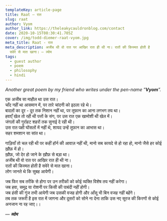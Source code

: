 ```yaml
---
templateKey: article-page
title: Raat — रात
slug: raat
author: Vyom
author_link: https://theleakycauldronblog.com/contact
date: 2020-10-15T08:30:41.705Z
cover: /img/todd-diemer-raat-vyom.jpg
meta_title: Raat - रात
meta_description: अजीब थी वो रात पर आखिर रात ही थी ना। रातों की किस्मत होती है
  सवेरे से मात खाना। — व्योम
tags:
  - guest author
  - poem
  - philosophy
  - hindi
---
```

*Another great poem by my friend who writes under the pen-name ”**Vyom**”.*

एक अजीब सा माहौल था उस रात।\
चाँद नहीं था आसमान में, पर तारे चांदनी को इठला रहे थे।\
बादलों का दूर - दूर तक निशान नहीं था, पर तूफान का आना लगभग तय था।\
हवाएँ खेल तो रही थी पत्तों के संग, पर उस रात एक खामोशी थी खेल में।\
जंगलों की गुर्राहट शहरों तक सुनाई दे रही थी।\
उस रात पक्षी घोंसलों में नहीं थे, शायद उन्हें तूफान का आभास था।\
सहर शमशान सा सांत था।  

गाड़ियाँ तो चल रही थी पर कहीं हॉर्न की आवाज़ नहीं थी, मानो सब कायदे से हो रहा हो, मानो जैसे हर कोई ख़ौफ़ में हो।\
ख़ौफ़, जो देर हो जाने के ख़ौफ़ से बड़ा था।\
अजीब थी वो रात पर आखिर रात ही थी ना।\
रातों की किस्मत होती है सवेरे से मात खाना।\
लोग जानते थे कि सुबह आयेगी।

जब फिर सब तरीके से होगा पर उन तरीकों को कोई व्यक्ति विशेष तय नहीं करेगा।\
जब हवा, समुद्र या रोशनी पर किसी की पाबंदी नहीं होगी।\
जब हंसी की गूंज तभी आयेगी जब उसकी वजह होगी और आँसू भी बिन वजह नहीं बहेंगे।\
तब तक जरूरी है इस रात में जागना और दूसरों को सोने ना देना ताकि उस नए सूरज की किरणों से कोई अनजान ना रह जाए।।  

— ***व्योम***
